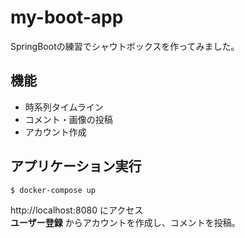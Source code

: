 # my-boot-app

SpringBootの練習でシャウトボックスを作ってみました。 

## 機能

* 時系列タイムライン
* コメント・画像の投稿
* アカウント作成

## アプリケーション実行

`$ docker-compose up`

http://localhost:8080 にアクセス  
**ユーザー登録**
からアカウントを作成し、コメントを投稿。  
